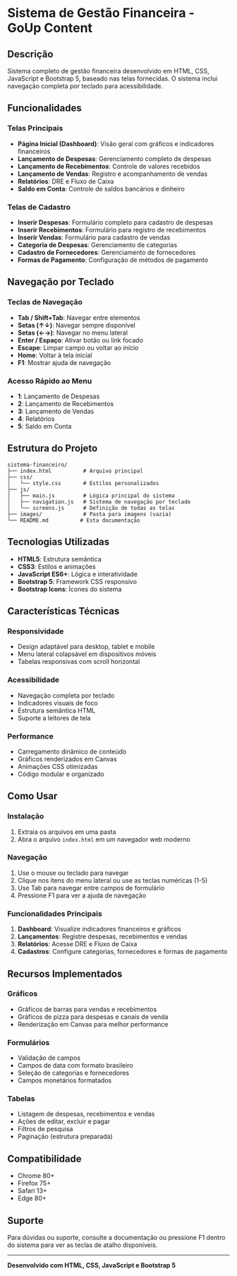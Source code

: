 # Sistema de Gestão Financeira - GoUp Content

## Descrição
Sistema completo de gestão financeira desenvolvido em HTML, CSS, JavaScript e Bootstrap 5, baseado nas telas fornecidas. O sistema inclui navegação completa por teclado para acessibilidade.

## Funcionalidades

### Telas Principais
- **Página Inicial (Dashboard)**: Visão geral com gráficos e indicadores financeiros
- **Lançamento de Despesas**: Gerenciamento completo de despesas
- **Lançamento de Recebimentos**: Controle de valores recebidos
- **Lançamento de Vendas**: Registro e acompanhamento de vendas
- **Relatórios**: DRE e Fluxo de Caixa
- **Saldo em Conta**: Controle de saldos bancários e dinheiro

### Telas de Cadastro
- **Inserir Despesas**: Formulário completo para cadastro de despesas
- **Inserir Recebimentos**: Formulário para registro de recebimentos
- **Inserir Vendas**: Formulário para cadastro de vendas
- **Categoria de Despesas**: Gerenciamento de categorias
- **Cadastro de Fornecedores**: Gerenciamento de fornecedores
- **Formas de Pagamento**: Configuração de métodos de pagamento

## Navegação por Teclado

### Teclas de Navegação
- **Tab / Shift+Tab**: Navegar entre elementos
- **Setas (↑↓)**: Navegar sempre disponível
- **Setas (←→)**: Navegar no menu lateral
- **Enter / Espaço**: Ativar botão ou link focado
- **Escape**: Limpar campo ou voltar ao início
- **Home**: Voltar à tela inicial
- **F1**: Mostrar ajuda de navegação

### Acesso Rápido ao Menu
- **1**: Lançamento de Despesas
- **2**: Lançamento de Recebimentos
- **3**: Lançamento de Vendas
- **4**: Relatórios
- **5**: Saldo em Conta

## Estrutura do Projeto

```
sistema-financeiro/
├── index.html          # Arquivo principal
├── css/
│   └── style.css       # Estilos personalizados
├── js/
│   ├── main.js         # Lógica principal do sistema
│   ├── navigation.js   # Sistema de navegação por teclado
│   └── screens.js      # Definição de todas as telas
├── images/             # Pasta para imagens (vazia)
└── README.md          # Esta documentação
```

## Tecnologias Utilizadas
- **HTML5**: Estrutura semântica
- **CSS3**: Estilos e animações
- **JavaScript ES6+**: Lógica e interatividade
- **Bootstrap 5**: Framework CSS responsivo
- **Bootstrap Icons**: Ícones do sistema

## Características Técnicas

### Responsividade
- Design adaptável para desktop, tablet e mobile
- Menu lateral colapsável em dispositivos móveis
- Tabelas responsivas com scroll horizontal

### Acessibilidade
- Navegação completa por teclado
- Indicadores visuais de foco
- Estrutura semântica HTML
- Suporte a leitores de tela

### Performance
- Carregamento dinâmico de conteúdo
- Gráficos renderizados em Canvas
- Animações CSS otimizadas
- Código modular e organizado

## Como Usar

### Instalação
1. Extraia os arquivos em uma pasta
2. Abra o arquivo `index.html` em um navegador web moderno

### Navegação
1. Use o mouse ou teclado para navegar
2. Clique nos itens do menu lateral ou use as teclas numéricas (1-5)
3. Use Tab para navegar entre campos de formulário
4. Pressione F1 para ver a ajuda de navegação

### Funcionalidades Principais
1. **Dashboard**: Visualize indicadores financeiros e gráficos
2. **Lançamentos**: Registre despesas, recebimentos e vendas
3. **Relatórios**: Acesse DRE e Fluxo de Caixa
4. **Cadastros**: Configure categorias, fornecedores e formas de pagamento

## Recursos Implementados

### Gráficos
- Gráficos de barras para vendas e recebimentos
- Gráficos de pizza para despesas e canais de venda
- Renderização em Canvas para melhor performance

### Formulários
- Validação de campos
- Campos de data com formato brasileiro
- Seleção de categorias e fornecedores
- Campos monetários formatados

### Tabelas
- Listagem de despesas, recebimentos e vendas
- Ações de editar, excluir e pagar
- Filtros de pesquisa
- Paginação (estrutura preparada)

## Compatibilidade
- Chrome 80+
- Firefox 75+
- Safari 13+
- Edge 80+

## Suporte
Para dúvidas ou suporte, consulte a documentação ou pressione F1 dentro do sistema para ver as teclas de atalho disponíveis.

---
**Desenvolvido com HTML, CSS, JavaScript e Bootstrap 5**

